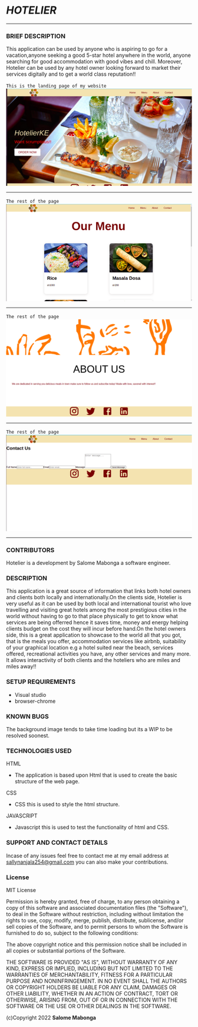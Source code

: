 # _**HOTELIER**_
---
###  **BRIEF DESCRIPTION**
This application can be used by anyone who is aspiring to go for a vacation,anyone seeking a good 5-star hotel anywhere in the world, anyone searching for good accommodation with good vibes and chill. Moreover, Hotelier can be used by any hotel owner looking forward to market their services digitally and to get a world class reputation!!

`This is the landing page of my website`
![Backgound.img](src/assets/home.png)

---

`The rest of the page`
![Backgound2.img](src/assets/menu.png)

---
`The rest of the page`
![Backgound3.img](src/assets/about.png)

---
`The rest of the page`
![Backgound4.img](src/assets/contact.png)

---

### **CONTRIBUTORS**
Hotelier is a development by Salome Mabonga a software engineer.
### **DESCRIPTION**
This application is a great source of information that links both hotel owners and clients both locally and internationally.On the clients side, Hotelier is very useful as it can be used by both local and international tourist who love travelling and visiting great hotels among the most prestigious cities in the world without having to go to that place physically to get to know what services are being offerred hence it saves time, money and energy helping clients budget on the cost they will incur before hand.On the hotel owners side, this is a great application to showcase to the world all that you got, that is the meals you offer, accommodation services like airbnb, suitability of your graphical location e.g a hotel suited near the beach, services offered, recreational activities you have, any other services and many more. It allows interactivity of both clients and the hoteliers who are miles and miles away!!

### **SETUP REQUIREMENTS**

- Visual studio
- browser-chrome

### **KNOWN BUGS**
The background image tends to take time loading but its a WIP to be resolved soonest.
### **TECHNOLOGIES USED**
HTML

- The application is based upon Html that is used to create the basic structure of the web page.

CSS

- CSS this is used to style the html structure. 

JAVASCRIPT

- Javascript this is used to test the functionality of html and CSS.
### **SUPPORT AND CONTACT DETAILS**
Incase of any issues feel free to contact me at my email address at [sallynanjala254@gmail.com](sallynanjala254@gmail.com) you can also make your contributions.
### **License**
MIT License

Permission is hereby granted, free of charge, to any person obtaining a copy of this software and associated documentation files (the "Software"), to deal in the Software without restriction, including without limitation the rights to use, copy, modify, merge, publish, distribute, sublicense, and/or sell copies of the Software, and to permit persons to whom the Software is furnished to do so, subject to the following conditions:

The above copyright notice and this permission notice shall be included in all copies or substantial portions of the Software.

THE SOFTWARE IS PROVIDED "AS IS", WITHOUT WARRANTY OF ANY KIND, EXPRESS OR IMPLIED, INCLUDING BUT NOT LIMITED TO THE WARRANTIES OF MERCHANTABILITY, FITNESS FOR A PARTICULAR PURPOSE AND NONINFRINGEMENT. IN NO EVENT SHALL THE AUTHORS OR COPYRIGHT HOLDERS BE LIABLE FOR ANY CLAIM, DAMAGES OR OTHER LIABILITY, WHETHER IN AN ACTION OF CONTRACT, TORT OR OTHERWISE, ARISING FROM, OUT OF OR IN CONNECTION WITH THE SOFTWARE OR THE USE OR OTHER DEALINGS IN THE SOFTWARE.

 (c)Copyright 2022 **Salome Mabonga**